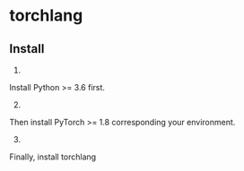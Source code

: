 # torchlang

## Install

1)
Install Python >= 3.6 first.

2)
Then install PyTorch >= 1.8 corresponding your environment.

3)
Finally, install torchlang
